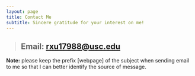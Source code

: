 ```yaml
---
layout: page
title: Contact Me
subtitle: Sincere gratitude for your interest on me!
---
```

> ## Email: [rxu17988@usc.edu](mailto:rxu17988@usc.edu?subject=[Webpage]your_subject)

**Note:** please keep the prefix [webpage] of the subject when sending email to me so that I can better identify the source of message.